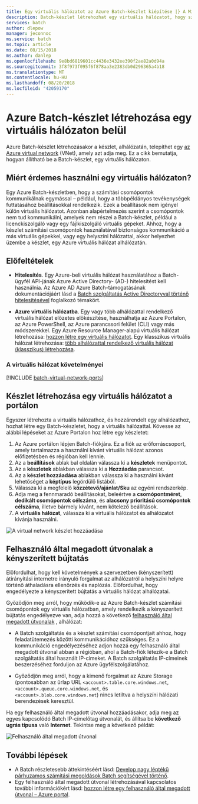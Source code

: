 ```yaml
---
title: Egy virtuális hálózatot az Azure Batch-készlet kiépítése |} A Microsoft Docs
description: Batch-készlet létrehozhat egy virtuális hálózatot, hogy számítási csomópontok biztonságosan kommunikálhassanak a hálózaton, például a fájlkiszolgáló más virtuális gépekkel.
services: batch
author: dlepow
manager: jeconnoc
ms.service: batch
ms.topic: article
ms.date: 08/15/2018
ms.author: danlep
ms.openlocfilehash: 9e8bd6819601cc4436e3432ee390f2ae82a0d94a
ms.sourcegitcommit: 3f8f973f095f6f878aa3e2383db0d296365a4b18
ms.translationtype: MT
ms.contentlocale: hu-HU
ms.lasthandoff: 08/20/2018
ms.locfileid: "42059170"
---
```

# <a name="create-an-azure-batch-pool-in-a-virtual-network"></a>Azure Batch-készlet létrehozása egy virtuális hálózaton belül


Azure Batch-készlet létrehozásakor a készlet, alhálózatán, telepíthet egy [az Azure virtual network](../virtual-network/virtual-networks-overview.md) (VNet), amely azt adja meg. Ez a cikk bemutatja, hogyan állítható be a Batch-készlet, egy virtuális hálózaton. 



## <a name="why-use-a-vnet"></a>Miért érdemes használni egy virtuális hálózaton?


Egy Azure Batch-készletben, hogy a számítási csomópontok kommunikálnak egymással – például, hogy a többpéldányos tevékenységek futtatásához beállításokkal rendelkezik. Ezek a beállítások nem igényel külön virtuális hálózatot. Azonban alapértelmezés szerint a csomópontok nem tud kommunikálni, amelyek nem részei a Batch-készlet, például a licenckiszolgáló vagy egy fájlkiszolgáló virtuális gépeket. Ahhoz, hogy a készlet számítási csomópontok használatával biztonságos kommunikáció a más virtuális gépekkel, vagy egy helyszíni hálózattal, akkor helyezhet üzembe a készlet, egy Azure virtuális hálózat alhálózatán. 



## <a name="prerequisites"></a>Előfeltételek

* **Hitelesítés**. Egy Azure-beli virtuális hálózat használatához a Batch-ügyfél API-jának Azure Active Directory- (AD-) hitelesítést kell használnia. Az Azure AD Azure Batch-támogatásának dokumentációjáért lásd a [Batch szolgáltatás Active Directoryval történő hitelesítésével](batch-aad-auth.md) foglalkozó témakört. 

* **Azure virtuális hálózatba**. Egy vagy több alhálózattal rendelkező virtuális hálózat előzetes előkészítése, használhatja az Azure Portalon, az Azure PowerShell, az Azure parancssori felület (CLI) vagy más módszerekkel. Egy Azure Resource Manager-alapú virtuális hálózat létrehozása: [hozzon létre egy virtuális hálózatot](../virtual-network/manage-virtual-network.md#create-a-virtual-network). Egy klasszikus virtuális hálózat létrehozása: [több alhálózattal rendelkező virtuális hálózat (klasszikus) létrehozása](../virtual-network/create-virtual-network-classic.md).

### <a name="vnet-requirements"></a>A virtuális hálózat követelményei
[!INCLUDE [batch-virtual-network-ports](../../includes/batch-virtual-network-ports.md)]
    
## <a name="create-a-pool-with-a-vnet-in-the-portal"></a>Készlet létrehozása egy virtuális hálózatot a portálon

Egyszer létrehozta a virtuális hálózathoz, és hozzárendelt egy alhálózathoz, hozhat létre egy Batch-készletet, hogy a virtuális hálózattal. Kövesse az alábbi lépéseket az Azure Portalon hoz létre egy készletet: 



1. Az Azure portálon lépjen Batch-fiókjára. Ez a fiók az erőforráscsoport, amely tartalmazza a használni kívánt virtuális hálózat azonos előfizetésben és régióban kell lennie. 
2. Az a **beállítások** ablak bal oldalán válassza ki a **készletek** menüpontot.
3. Az a **készletek** ablakban válassza ki a **Hozzáadás** parancsot.
4. Az a **készlet hozzáadása** ablakban válassza ki a használni kívánt lehetőséget a **képtípus** legördülő listából. 
5. Válassza ki a megfelelő **közzétevő/ajánlat/Sku** az egyéni rendszerkép.
6. Adja meg a fennmaradó beállításokat, beleértve a **csomópontméret**, **dedikált csomópontok célszáma**, és **alacsony prioritású csomópontok célszáma**, illetve bármely kívánt, nem kötelező beállítások.
7. A **virtuális hálózat**, válassza ki a virtuális hálózatot és alhálózatot kívánja használni.
  
  ![A virtual network készlet hozzáadása](./media/batch-virtual-network/add-vnet-pool.png)

## <a name="user-defined-routes-for-forced-tunneling"></a>Felhasználó által megadott útvonalak a kényszerített bújtatás

Előfordulhat, hogy kell követelmények a szervezetben (kényszerített) átirányítási internetre irányuló forgalmat az alhálózatról a helyszíni helyre történő áthaladásra ellenőrzés és naplózás. Előfordulhat, hogy engedélyezte a kényszerített bújtatás a virtuális hálózat alhálózatai. 

Győződjön meg arról, hogy működik-e az Azure Batch-készlet számítási csomópontok egy virtuális hálózatban, amely rendelkezik a kényszerített bújtatás engedélyezve van, adja hozzá a következő [felhasználó által megadott útvonalak](../virtual-network/virtual-networks-udr-overview.md) , alhálózat:

* A Batch szolgáltatás és a készlet számítási csomópontjait ahhoz, hogy feladatütemezés közötti kommunikációhoz szükséges. Ez a kommunikáció engedélyezéséhez adjon hozzá egy felhasználó által megadott útvonal abban a régióban, ahol a Batch-fiók létezik-e a Batch szolgáltatás által használt IP-címeket. A Batch szolgáltatás IP-címeinek beszerzéséhez forduljon az Azure ügyfélszolgálatához.

* Győződjön meg arról, hogy a kimenő forgalmat az Azure Storage (pontosabban az űrlap URL `<account>.table.core.windows.net`, `<account>.queue.core.windows.net`, és `<account>.blob.core.windows.net`) nincs letiltva a helyszíni hálózati berendezések keresztül.

Ha egy felhasználó által megadott útvonal hozzáadásakor, adja meg az egyes kapcsolódó Batch IP-címelőtag útvonalát, és állítsa be **következő ugrás típusa** való **Internet**. Tekintse meg a következő példát:

![Felhasználó által megadott útvonal](./media/batch-virtual-network/user-defined-route.png)

## <a name="next-steps"></a>További lépések

- A Batch részletesebb áttekintéséért lásd: [Develop nagy léptékű párhuzamos számítási megoldások Batch segítségével történő](batch-api-basics.md).
- Egy felhasználó által megadott útvonal létrehozásával kapcsolatos további információkért lásd: [hozzon létre egy felhasználó által megadott útvonal – Azure portal](../virtual-network/tutorial-create-route-table-portal.md).
